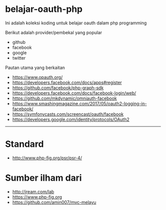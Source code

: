 # belajar-oauth-php
Ini adalah koleksi koding untuk belajar oauth dalam php programming

Berikut adalah provider/pembekal yang popular
* github
* facebook
* google
* twitter

Pautan utama yang berkaitan
* https://www.opauth.org/
* https://developers.facebook.com/docs/apps#register
* https://github.com/facebook/php-graph-sdk
* https://developers.facebook.com/docs/facebook-login/web/
* https://github.com/mkdynamic/omniauth-facebook
* https://www.smashingmagazine.com/2017/05/oauth2-logging-in-facebook/
* https://symfonycasts.com/screencast/oauth/facebook
* https://developers.google.com/identity/protocols/OAuth2


___
# Standard
* http://www.php-fig.org/psr/psr-4/

# Sumber ilham dari
* http://jream.com/lab
* https://www.php-fig.org
* https://github.com/amin007/mvc-melayu
